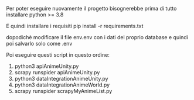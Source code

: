 Per poter eseguire nuovamente il progetto bisognerebbe prima di tutto installare python >= 3.8

E quindi installare i requisiti
pip install -r requirements.txt

dopodichè modificare il file env.env con i dati del proprio database e quindi poi salvarlo solo come .env

Poi eseguire questi script in questo ordine:

1. python3 apiAnimeUnity.py
2. scrapy runspider apiAnimeUnity.py
3. python3 dataIntegrationAnimeUnity.py
4. python3 dataIntegrationAnimeWorld.py
5. scrapy runspider scrapyMyAnimeList.py
